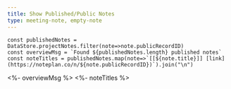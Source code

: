```yaml
---
title: Show Published/Public Notes
type: meeting-note, empty-note 
---
```

```templatejs
const publishedNotes = DataStore.projectNotes.filter(note=>note.publicRecordID)
const overviewMsg = `Found ${publishedNotes.length} published notes`
const noteTitles = publishedNotes.map(note=>`[[${note.title}]] [link](https://noteplan.co/n/${note.publicRecordID})`).join("\n")
```
<%- overviewMsg %>
<%- noteTitles %>
